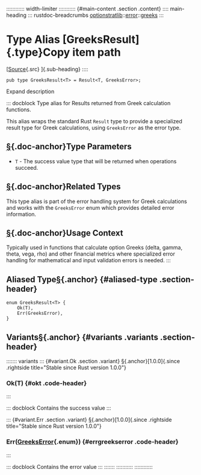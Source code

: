 :::::::::::: width-limiter
::::::::::: {#main-content .section .content}
:::: main-heading
::: rustdoc-breadcrumbs
[optionstratlib](../../index.html)::[error](../index.html)::[greeks](index.html)
:::

# Type Alias [GreeksResult]{.type}Copy item path

[[Source](../../../src/optionstratlib/error/greeks.rs.html#409){.src}
]{.sub-heading}
::::

``` {.rust .item-decl}
pub type GreeksResult<T> = Result<T, GreeksError>;
```

Expand description

::: docblock
Type alias for Results returned from Greek calculation functions.

This alias wraps the standard Rust `Result` type to provide a
specialized result type for Greek calculations, using `GreeksError` as
the error type.

## [§](#type-parameters){.doc-anchor}Type Parameters

- `T` - The success value type that will be returned when operations
  succeed.

## [§](#related-types){.doc-anchor}Related Types

This type alias is part of the error handling system for Greek
calculations and works with the `GreeksError` enum which provides
detailed error information.

## [§](#usage-context){.doc-anchor}Usage Context

Typically used in functions that calculate option Greeks (delta, gamma,
theta, vega, rho) and other financial metrics where specialized error
handling for mathematical and input validation errors is needed.
:::

## Aliased Type[§](#aliased-type){.anchor} {#aliased-type .section-header}

``` {.rust .item-decl}
enum GreeksResult<T> {
    Ok(T),
    Err(GreeksError),
}
```

## Variants[§](#variants){.anchor} {#variants .variants .section-header}

::::::: variants
::: {#variant.Ok .section .variant}
[§](#variant.Ok){.anchor}[1.0.0]{.since .rightside
title="Stable since Rust version 1.0.0"}

### Ok(T) {#okt .code-header}
:::

::: docblock
Contains the success value
:::

::: {#variant.Err .section .variant}
[§](#variant.Err){.anchor}[1.0.0]{.since .rightside
title="Stable since Rust version 1.0.0"}

### Err([GreeksError](enum.GreeksError.html "enum optionstratlib::error::greeks::GreeksError"){.enum}) {#errgreekserror .code-header}
:::

::: docblock
Contains the error value
:::
:::::::
:::::::::::
::::::::::::
